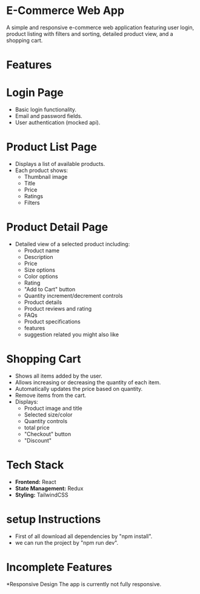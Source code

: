 # E-Commerce Web App

A simple and responsive e-commerce web application featuring user login, product listing with filters and sorting, detailed product view, and a shopping cart.

# Features

# Login Page
- Basic login functionality.
- Email and password fields.
- User authentication (mocked api).

# Product List Page
- Displays a list of available products.
- Each product shows:
  - Thumbnail image
  - Title
  - Price
  - Ratings
  - Filters

# Product Detail Page
- Detailed view of a selected product including:
  - Product name
  - Description
  - Price
  - Size options
  - Color options
  - Rating
  - "Add to Cart" button
  - Quantity increment/decrement controls
  - Product details
  - Product reviews and rating
  - FAQs
  - Product specifications
  - features
  - suggestion related you might also like

# Shopping Cart
- Shows all items added by the user.
- Allows increasing or decreasing the quantity of each item.
- Automatically updates the price based on quantity.
- Remove items from the cart.
- Displays:
  - Product image and title
  - Selected size/color 
  - Quantity controls
  - total price
  - "Checkout" button
  - "Discount"

# Tech Stack

- **Frontend:** React 
- **State Management:** Redux 
- **Styling:** TailwindCSS

# setup Instructions

- First of all download all dependencies by "npm install".
- we can run the project by "npm run dev".


# Incomplete Features
*Responsive Design
The app is currently not fully responsive. 

